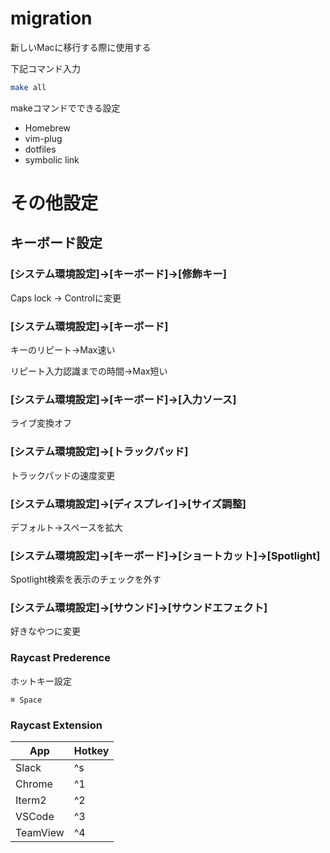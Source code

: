 # migration

新しいMacに移行する際に使用する

下記コマンド入力
```zsh
make all
```

makeコマンドでできる設定
- Homebrew
- vim-plug
- dotfiles
- symbolic link

# その他設定

## キーボード設定
### [システム環境設定]→[キーボード]→[修飾キー]

Caps lock → Controlに変更

### [システム環境設定]→[キーボード]
キーのリピート→Max速い

リピート入力認識までの時間→Max短い

### [システム環境設定]→[キーボード]→[入力ソース]

ライブ変換オフ


### [システム環境設定]→[トラックパッド]

トラックパッドの速度変更


### [システム環境設定]→[ディスプレイ]→[サイズ調整]

デフォルト→スペースを拡大

### [システム環境設定]→[キーボード]→[ショートカット]→[Spotlight]

Spotlight検索を表示のチェックを外す

### [システム環境設定]→[サウンド]→[サウンドエフェクト]

好きなやつに変更

### Raycast Prederence

ホットキー設定
```
⌘ Space
```
### Raycast Extension

App | Hotkey
-|-
Slack | ^s
Chrome | ^1
Iterm2 | ^2
VSCode | ^3
TeamView | ^4
